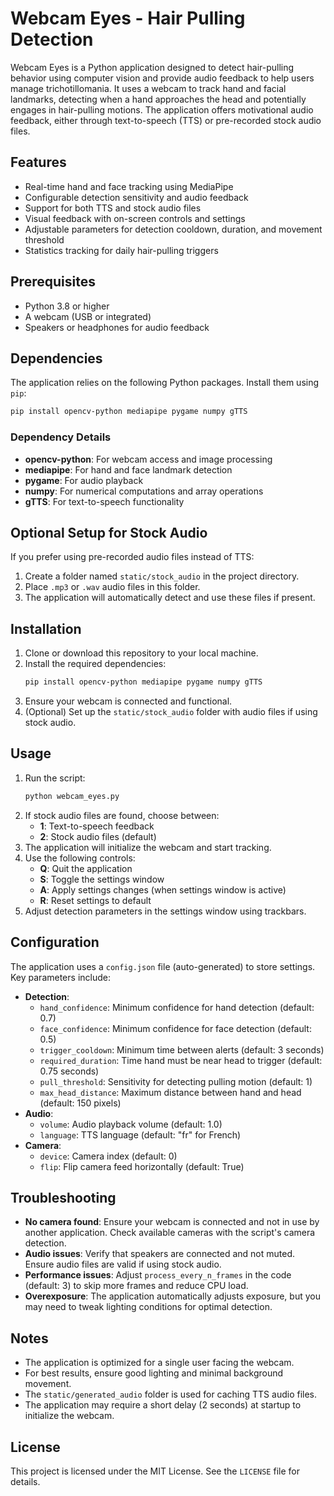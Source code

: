 # Webcam Eyes - Hair Pulling Detection

Webcam Eyes is a Python application designed to detect hair-pulling behavior using computer vision and provide audio feedback to help users manage trichotillomania. It uses a webcam to track hand and facial landmarks, detecting when a hand approaches the head and potentially engages in hair-pulling motions. The application offers motivational audio feedback, either through text-to-speech (TTS) or pre-recorded stock audio files.

## Features
- Real-time hand and face tracking using MediaPipe
- Configurable detection sensitivity and audio feedback
- Support for both TTS and stock audio files
- Visual feedback with on-screen controls and settings
- Adjustable parameters for detection cooldown, duration, and movement threshold
- Statistics tracking for daily hair-pulling triggers

## Prerequisites
- Python 3.8 or higher
- A webcam (USB or integrated)
- Speakers or headphones for audio feedback

## Dependencies
The application relies on the following Python packages. Install them using `pip`:

```bash
pip install opencv-python mediapipe pygame numpy gTTS
```

### Dependency Details
- **opencv-python**: For webcam access and image processing
- **mediapipe**: For hand and face landmark detection
- **pygame**: For audio playback
- **numpy**: For numerical computations and array operations
- **gTTS**: For text-to-speech functionality

## Optional Setup for Stock Audio
If you prefer using pre-recorded audio files instead of TTS:
1. Create a folder named `static/stock_audio` in the project directory.
2. Place `.mp3` or `.wav` audio files in this folder.
3. The application will automatically detect and use these files if present.

## Installation
1. Clone or download this repository to your local machine.
2. Install the required dependencies:
   ```bash
   pip install opencv-python mediapipe pygame numpy gTTS
   ```
3. Ensure your webcam is connected and functional.
4. (Optional) Set up the `static/stock_audio` folder with audio files if using stock audio.

## Usage
1. Run the script:
   ```bash
   python webcam_eyes.py
   ```
2. If stock audio files are found, choose between:
   - **1**: Text-to-speech feedback
   - **2**: Stock audio files (default)
3. The application will initialize the webcam and start tracking.
4. Use the following controls:
   - **Q**: Quit the application
   - **S**: Toggle the settings window
   - **A**: Apply settings changes (when settings window is active)
   - **R**: Reset settings to default
5. Adjust detection parameters in the settings window using trackbars.

## Configuration
The application uses a `config.json` file (auto-generated) to store settings. Key parameters include:
- **Detection**:
  - `hand_confidence`: Minimum confidence for hand detection (default: 0.7)
  - `face_confidence`: Minimum confidence for face detection (default: 0.5)
  - `trigger_cooldown`: Minimum time between alerts (default: 3 seconds)
  - `required_duration`: Time hand must be near head to trigger (default: 0.75 seconds)
  - `pull_threshold`: Sensitivity for detecting pulling motion (default: 1)
  - `max_head_distance`: Maximum distance between hand and head (default: 150 pixels)
- **Audio**:
  - `volume`: Audio playback volume (default: 1.0)
  - `language`: TTS language (default: "fr" for French)
- **Camera**:
  - `device`: Camera index (default: 0)
  - `flip`: Flip camera feed horizontally (default: True)

## Troubleshooting
- **No camera found**: Ensure your webcam is connected and not in use by another application. Check available cameras with the script's camera detection.
- **Audio issues**: Verify that speakers are connected and not muted. Ensure audio files are valid if using stock audio.
- **Performance issues**: Adjust `process_every_n_frames` in the code (default: 3) to skip more frames and reduce CPU load.
- **Overexposure**: The application automatically adjusts exposure, but you may need to tweak lighting conditions for optimal detection.

## Notes
- The application is optimized for a single user facing the webcam.
- For best results, ensure good lighting and minimal background movement.
- The `static/generated_audio` folder is used for caching TTS audio files.
- The application may require a short delay (2 seconds) at startup to initialize the webcam.

## License
This project is licensed under the MIT License. See the `LICENSE` file for details.